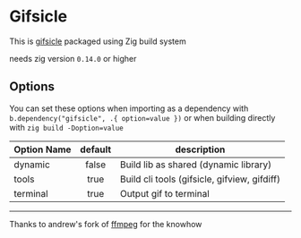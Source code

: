 # Gifsicle

This is [gifsicle](https://github.com/kohler/gifsicle) packaged using Zig build system

needs zig version `0.14.0` or higher


## Options

You can set these options when importing as a dependency with `b.dependency("gifsicle", .{ option=value })`
or when building directly with `zig build -Doption=value`

|Option Name|default|description                                   |
|-----------|:-----:|----------------------------------------------|
| dynamic   | false | Build lib as shared (dynamic library)        |
| tools     | true  | Build cli tools (gifsicle, gifview, gifdiff) |
| terminal  | true  | Output gif to terminal                       |

---

Thanks to andrew's fork of [ffmpeg](https://github.com/andrewrk/ffmpeg) for the knowhow
